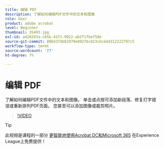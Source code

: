 ```yaml
---
title: 编辑 PDF
description: 了解如何编辑PDF文件中的文本和图像
role: User
product: adobe acrobat
level: Beginner
thumbnail: 35493.jpg
exl-id: a420293a-c85b-41f1-9922-ab2f1fbef58e
source-git-commit: 886d374b81979e8927bc823cbcb4d312222797c5
workflow-type: tm+mt
source-wordcount: '77'
ht-degree: 7%

---
```


# 编辑 PDF

了解如何编辑PDF文件中的文本和图像。 单击或点按可添加新段落、修复打字错误或重新排列PDF页面。 您甚至可以添加图像或裁剪照片。

>[!VIDEO](https://video.tv.adobe.com/v/35493?hidetitle=true)

>[!TIP]
>
>此视频是课程的一部分 [更智能地使用Acrobat DC和Microsoft 365](https://experienceleague.adobe.com/?recommended=Acrobat-U-1-2021.microsoft365) 在Experience League上免费提供！
